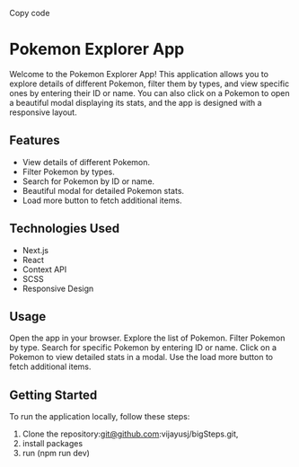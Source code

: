 Copy code
# Pokemon Explorer App

Welcome to the Pokemon Explorer App! This application allows you to explore details of different Pokemon, filter them by types, and view specific ones by entering their ID or name. You can also click on a Pokemon to open a beautiful modal displaying its stats, and the app is designed with a responsive layout.

## Features

- View details of different Pokemon.
- Filter Pokemon by types.
- Search for Pokemon by ID or name.
- Beautiful modal for detailed Pokemon stats.
- Load more button to fetch additional items.

## Technologies Used

- Next.js
- React
- Context API
- SCSS
- Responsive Design

## Usage
Open the app in your browser.
Explore the list of Pokemon.
Filter Pokemon by type.
Search for specific Pokemon by entering ID or name.
Click on a Pokemon to view detailed stats in a modal.
Use the load more button to fetch additional items.

## Getting Started

To run the application locally, follow these steps:

1. Clone the repository:git@github.com:vijayusj/bigSteps.git,
2. install packages
3. run  (npm run dev)
